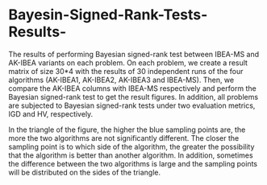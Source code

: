 # Bayesin-Signed-Rank-Tests-Results-
The results of performing Bayesian signed-rank test between IBEA-MS and AK-IBEA variants on each problem. On each problem, we create a result matrix of size 30*4 with the results of 30 independent runs of the four algorithms (AK-IBEA1, AK-IBEA2, AK-IBEA3 and IBEA-MS). Then, we compare the AK-IBEA columns with IBEA-MS respectively and perform the Bayesian signed-rank test to get the result figures. In addition, all problems are subjected to Bayesian signed-rank tests under two evaluation metrics, IGD and HV, respectively.

In the triangle of the figure, the higher the blue sampling points are, the more the two algorithms are not significantly different. The closer the sampling point is to which side of the algorithm, the greater the possibility that the algorithm is better than another algorithm. In addition, sometimes the difference between the two algorithms is large and the sampling points will be distributed on the sides of the triangle.
